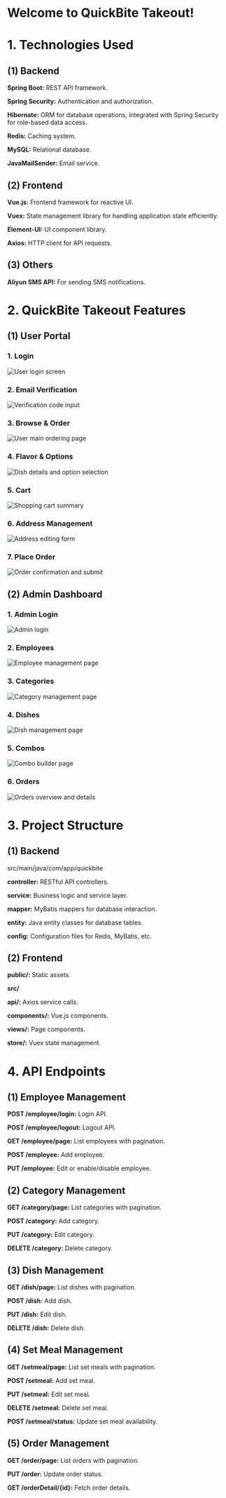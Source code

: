# Welcome to QuickBite Takeout!

# 1. Technologies Used

## (1) Backend

**Spring Boot:** REST API framework.

**Spring Security:** Authentication and authorization.

**Hibernate:** ORM for database operations, integrated with Spring Security for role-based data access.

**Redis:** Caching system.

**MySQL:** Relational database.

**JavaMailSender:** Email service.

## (2) Frontend

**Vue.js:** Frontend framework for reactive UI.

**Vuex:** State management library for handling application state efficiently.

**Element-UI:** UI component library.

**Axios:** HTTP client for API requests.

## (3) Others

**Aliyun SMS API:** For sending SMS notifications.



# 2. QuickBite Takeout Features 

## (1) User Portal

### 1. Login
![User login screen](Feature-Images/User_Login.png)

### 2. Email Verification
![Verification code input](Feature-Images/Verification_Code.png)

### 3. Browse & Order
![User main ordering page](Feature-Images/User_Main_Page.png)

### 4. Flavor & Options
![Dish details and option selection](Feature-Images/Dish_Info.png)

### 5. Cart
![Shopping cart summary](Feature-Images/Cart.png)

### 6. Address Management
![Address editing form](Feature-Images/Address.png)

### 7. Place Order
![Order confirmation and submit](Feature-Images/Place_Order.png)


## (2) Admin Dashboard

### 1. Admin Login
![Admin login](Feature-Images/Login.png)

### 2. Employees
![Employee management page](Feature-Images/Employee_Page.png)

### 3. Categories
![Category management page](Feature-Images/Category_Page.png)

### 4. Dishes
![Dish management page](Feature-Images/Dish_Page.png)

### 5. Combos
![Combo builder page](Feature-Images/Combo.png)

### 6. Orders
![Orders overview and details](Feature-Images/Orders_Page.png)
# 3. Project Structure

## (1) Backend

src/main/java/com/app/quickbite

**controller:** RESTful API controllers.

**service:** Business logic and service layer.

**mapper:** MyBatis mappers for database interaction.

**entity:** Java entity classes for database tables.

**config:** Configuration files for Redis, MyBatis, etc.

## (2) Frontend

**public/:** Static assets.

**src/**

**api/:** Axios service calls.

**components/:** Vue.js components.

**views/:** Page components.

**store/:** Vuex state management.

# 4. API Endpoints

## (1) Employee Management

**POST /employee/login:** Login API.

**POST /employee/logout:** Logout API.

**GET /employee/page:** List employees with pagination.

**POST /employee:** Add employee.

**PUT /employee:** Edit or enable/disable employee.

## (2) Category Management

**GET /category/page:** List categories with pagination.

**POST /category:** Add category.

**PUT /category:** Edit category.

**DELETE /category:** Delete category.

## (3) Dish Management

**GET /dish/page:** List dishes with pagination.

**POST /dish:** Add dish.

**PUT /dish:** Edit dish.

**DELETE /dish:** Delete dish.

## (4) Set Meal Management

**GET /setmeal/page:** List set meals with pagination.

**POST /setmeal:** Add set meal.

**PUT /setmeal:** Edit set meal.

**DELETE /setmeal:** Delete set meal.

**POST /setmeal/status:** Update set meal availability.

## (5) Order Management

**GET /order/page:** List orders with pagination.

**PUT /order:** Update order status.

**GET /orderDetail/{id}:** Fetch order details.
